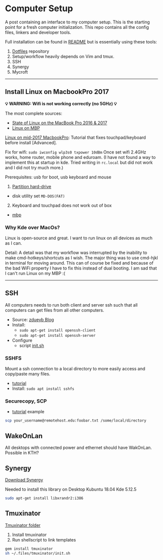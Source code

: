 # Computer Setup

A post containing an interface to my computer setup. This is the starting point for a fresh computer initialization. This repo contains all the config files, linkers and developer tools.

Full installation can be found in [README](https://github.com/ErikEkstedt/.files/blob/master/README.md) but is essentially using these tools:
1. [Dotfiles](https://github.com/ErikEkstedt/.files) repository
2. Setup/workflow heavily depends on Vim and tmux.
3. SSH
4. Synergy
5. Mycroft 

------------------

## Install Linux on MacbookPro 2017

<strong>:bulb: WARNING: Wifi is not working correctly (no 5GHz) :bulb:</strong> 

The most complete sources:
* [State of Linux on the MacBook Pro 2016 & 2017](https://github.com/Dunedan/mbp-2016-linux)
* [Linux on MBP](https://gist.github.com/roadrunner2/1289542a748d9a104e7baec6a92f9cd7#file-0-linux-on-mbp-late-2016-md)

[Linux on mid-2017 MacbookPro](https://nixaid.com/linux-on-macbookpro/): Tutorial that
fixes touchpad/keyboard before install [Advanced].

Fix for wifi:
`sudo iwconfig wlp3s0 txpower 10dBm`
Once set wifi 2.4GHz works, home router, mobile phone and eduroam.
(I have not found a way to implement this at startup in kde. Tried writing in `rc.local`
but did not work and I did not try much more.)



Prerequisites: usb for boot, usb keyboard and mouse
1. [Partition hard-drive](https://www.lifewire.com/dual-boot-linux-and-mac-os-4125733) 
  * disk utility set `MD-DOS(FAT)`
2. Keyboard and touchpad does not work out of box
  * [mbp](https://github.com/Dunedan/mbp-2016-linux#keyboard--touchpad)


### Why Kde over MacOs?

Linux is open-source and great. I want to run linux on all devices as much as I can.

Detail: A detail was that my workflow was interrupted by the inability to make
cmd-hotkeys/shortcuts as I wish. The major thing was to use cmd-hjkl in terminal for
moving around. This can of course be fixed and because of the bad WiFi property I have to
fix this instead of dual booting. I am sad that I can't run Linux on my MBP :(

------------------

## SSH

All computers needs to run both client and server ssh such that all computers can get files from all other computers.
* Source: [zdueyb Blog](https://dev.to/zduey/how-to-set-up-an-ssh-server-on-a-home-computer)
* Install: 
  * `sudo apt-get install openssh-client` 
  * `sudo apt-get install openssh-server` 
* Configure 
  * script [init.sh](https://github.com/ErikEkstedt/.files/blob/master/ssh/init.sh)

### SSHFS
Mount a ssh connection to a local directory to more easily access and copy/paste many files.
* [tutorial](https://www.digitalocean.com/community/tutorials/how-to-use-sshfs-to-mount-remote-file-systems-over-ssh)
* Install: `sudo apt install sshfs`

### Securecopy, SCP

* [tutorial](http://www.hypexr.org/linux_scp_help.php)
example
```bash
scp your_username@remotehost.edu:foobar.txt /some/local/directory
```

## WakeOnLan
All desktops with connected power and ethernet should have WakOnLan. Possible in KTH?

## Synergy

[Download Synergy](https://sourceforge.net/projects/synergy-stable-builds/?source=typ_redirect)

Needed to install this library on Desktop Kubuntu 18.04 Kde 5.12.5
```bash
sudo apt-get install libxrandr2:i386
```

## Tmuxinator

[Tmuxinator folder](https://github.com/ErikEkstedt/.files/tree/master/tmuxinator)

1. Install tmuxinator
2. Run shellscript to link templates


```bash
gem install tmuxinator
sh ~/.files/tmuxinator/init.sh
```


